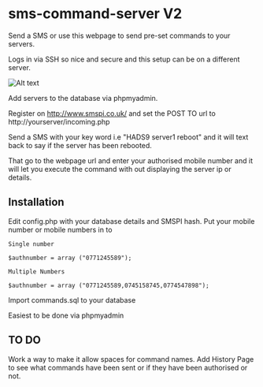 sms-command-server V2
==================

Send a SMS or use this webpage to send pre-set commands to your servers.

Logs in via SSH so nice and secure and this setup can be on a different server.


![Alt text](http://i1257.photobucket.com/albums/ii502/laird9961/screenshot.jpg_zpsyaqksoea.png "Screenshot")

Add servers to the database via phpmyadmin.

Register on http://www.smspi.co.uk/ and set the POST TO url to http://yourserver/incoming.php

Send a SMS with your key word i.e "HADS9 server1 reboot" and it will text back to say if the server has been rebooted.

That go to the webpage url and enter your authorised mobile number and it will let you execute the command with out displaying the server ip or details.

Installation
----

Edit config.php with your database details and SMSPI hash.
Put your mobile number or mobile numbers in to 

```
Single number

$authnumber = array ("0771245589");

Multiple Numbers

$authnumber = array ("0771245589,0745158745,0774547898");

```

Import commands.sql to your database 

Easiest to be done via phpmyadmin

TO DO
----

Work a way to make it allow spaces for command names.
Add History Page to see what commands have been sent or if they have been authorised or not.

